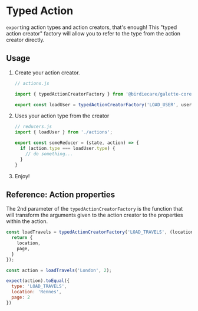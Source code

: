 # Typed Action

`export`ing action types and action creators, that's enough! This "typed action creator"
factory will allow you to refer to the type from the action creator directly.

## Usage

1. Create your action creator.
   ```javascript
   // actions.js

   import { typedActionCreatorFactory } from '@birdiecare/galette-core';

   export const loadUser = typedActionCreatorFactory('LOAD_USER', username => ({ username }));
   ```

2. Uses your action type from the creator
   ```javascript
   // reducers.js
   import { loadUser } from './actions';

   export const someReducer = (state, action) => {
     if (action.type === loadUser.type) {
       // do something...
     }
   }
   ```

3. Enjoy!

## Reference: Action properties

The 2nd parameter of the `typedActionCreatorFactory` is the function that will
transform the arguments given to the action creator to the properties within the
action.

```javascript
const loadTravels = typedActionCreatorFactory('LOAD_TRAVELS', (location, page = 1) => {
  return {
    location,
    page,
  }
});

const action = loadTravels('London', 2);

expect(action).toEqual({
  type: 'LOAD_TRAVELS',
  location: 'Rennes',
  page: 2
})
```
